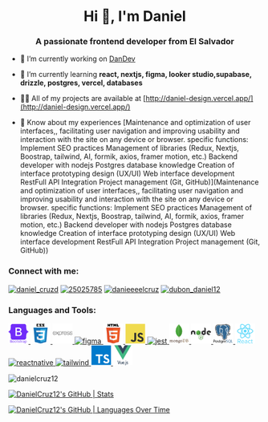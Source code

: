 <h1 align="center">Hi 👋, I'm Daniel</h1>
<h3 align="center">A passionate frontend developer from El Salvador</h3>

- 🔭 I’m currently working on [DanDev](https://content-ai-creator.vercel.app/)

- 🌱 I’m currently learning **react, nextjs, figma, looker studio,supabase, drizzle, postgres, vercel, databases**

- 👨‍💻 All of my projects are available at [http://daniel-design.vercel.app/](http://daniel-design.vercel.app/)

- 📄 Know about my experiences [Maintenance and optimization of user interfaces,, facilitating user navigation and improving usability and interaction with the site on any device or browser. specific functions: Implement SEO practices Management of libraries (Redux, Nextjs, Boostrap, tailwind, AI, formik, axios, framer motion, etc.) Backend developer with nodejs Postgres database knowledge Creation of interface prototyping design (UX/UI) Web interface development RestFull API Integration Project management (Git, GitHub)](Maintenance and optimization of user interfaces,, facilitating user navigation and improving usability and interaction with the site on any device or browser. specific functions: Implement SEO practices Management of libraries (Redux, Nextjs, Boostrap, tailwind, AI, formik, axios, framer motion, etc.) Backend developer with nodejs Postgres database knowledge Creation of interface prototyping design (UX/UI) Web interface development RestFull API Integration Project management (Git, GitHub))

<h3 align="left">Connect with me:</h3>
<p align="left">
<a href="https://twitter.com/daniel_cruzd" target="blank"><img align="center" src="https://raw.githubusercontent.com/rahuldkjain/github-profile-readme-generator/master/src/images/icons/Social/twitter.svg" alt="daniel_cruzd" height="30" width="40" /></a>
<a href="https://stackoverflow.com/users/25025785" target="blank"><img align="center" src="https://raw.githubusercontent.com/rahuldkjain/github-profile-readme-generator/master/src/images/icons/Social/stack-overflow.svg" alt="25025785" height="30" width="40" /></a>
<a href="https://instagram.com/danieeeelcruz" target="blank"><img align="center" src="https://raw.githubusercontent.com/rahuldkjain/github-profile-readme-generator/master/src/images/icons/Social/instagram.svg" alt="danieeeelcruz" height="30" width="40" /></a>
<a href="https://dribbble.com/dubon_daniel12" target="blank"><img align="center" src="https://raw.githubusercontent.com/rahuldkjain/github-profile-readme-generator/master/src/images/icons/Social/dribbble.svg" alt="dubon_daniel12" height="30" width="40" /></a>
</p>

<h3 align="left">Languages and Tools:</h3>
<p align="left"> <a href="https://getbootstrap.com" target="_blank" rel="noreferrer"> <img src="https://raw.githubusercontent.com/devicons/devicon/master/icons/bootstrap/bootstrap-plain-wordmark.svg" alt="bootstrap" width="40" height="40"/> </a> <a href="https://www.w3schools.com/css/" target="_blank" rel="noreferrer"> <img src="https://raw.githubusercontent.com/devicons/devicon/master/icons/css3/css3-original-wordmark.svg" alt="css3" width="40" height="40"/> </a> <a href="https://expressjs.com" target="_blank" rel="noreferrer"> <img src="https://raw.githubusercontent.com/devicons/devicon/master/icons/express/express-original-wordmark.svg" alt="express" width="40" height="40"/> </a> <a href="https://www.figma.com/" target="_blank" rel="noreferrer"> <img src="https://www.vectorlogo.zone/logos/figma/figma-icon.svg" alt="figma" width="40" height="40"/> </a> <a href="https://www.w3.org/html/" target="_blank" rel="noreferrer"> <img src="https://raw.githubusercontent.com/devicons/devicon/master/icons/html5/html5-original-wordmark.svg" alt="html5" width="40" height="40"/> </a> <a href="https://developer.mozilla.org/en-US/docs/Web/JavaScript" target="_blank" rel="noreferrer"> <img src="https://raw.githubusercontent.com/devicons/devicon/master/icons/javascript/javascript-original.svg" alt="javascript" width="40" height="40"/> </a> <a href="https://jestjs.io" target="_blank" rel="noreferrer"> <img src="https://www.vectorlogo.zone/logos/jestjsio/jestjsio-icon.svg" alt="jest" width="40" height="40"/> </a> <a href="https://www.mongodb.com/" target="_blank" rel="noreferrer"> <img src="https://raw.githubusercontent.com/devicons/devicon/master/icons/mongodb/mongodb-original-wordmark.svg" alt="mongodb" width="40" height="40"/> </a> <a href="https://nodejs.org" target="_blank" rel="noreferrer"> <img src="https://raw.githubusercontent.com/devicons/devicon/master/icons/nodejs/nodejs-original-wordmark.svg" alt="nodejs" width="40" height="40"/> </a> <a href="https://www.postgresql.org" target="_blank" rel="noreferrer"> <img src="https://raw.githubusercontent.com/devicons/devicon/master/icons/postgresql/postgresql-original-wordmark.svg" alt="postgresql" width="40" height="40"/> </a> <a href="https://reactjs.org/" target="_blank" rel="noreferrer"> <img src="https://raw.githubusercontent.com/devicons/devicon/master/icons/react/react-original-wordmark.svg" alt="react" width="40" height="40"/> </a> <a href="https://reactnative.dev/" target="_blank" rel="noreferrer"> <img src="https://reactnative.dev/img/header_logo.svg" alt="reactnative" width="40" height="40"/> </a> <a href="https://tailwindcss.com/" target="_blank" rel="noreferrer"> <img src="https://www.vectorlogo.zone/logos/tailwindcss/tailwindcss-icon.svg" alt="tailwind" width="40" height="40"/> </a> <a href="https://www.typescriptlang.org/" target="_blank" rel="noreferrer"> <img src="https://raw.githubusercontent.com/devicons/devicon/master/icons/typescript/typescript-original.svg" alt="typescript" width="40" height="40"/> </a> <a href="https://vuejs.org/" target="_blank" rel="noreferrer"> <img src="https://raw.githubusercontent.com/devicons/devicon/master/icons/vuejs/vuejs-original-wordmark.svg" alt="vuejs" width="40" height="40"/> </a> </p>

<p><img align="center" src="https://github-readme-stats.vercel.app/api/top-langs?username=danielcruz12&show_icons=true&locale=en&layout=compact" alt="danielcruz12" /></p>

[![DanielCruz12's GitHub | Stats](https://stats.quira.sh/DanielCruz12/github?theme=dark)](https://quira.sh?utm_source=widgets&utm_campaign=DanielCruz12)

[![DanielCruz12's GitHub | Languages Over Time](https://stats.quira.sh/DanielCruz12/languages-over-time?theme=dark)](https://quira.sh?utm_source=widgets&utm_campaign=DanielCruz12)

